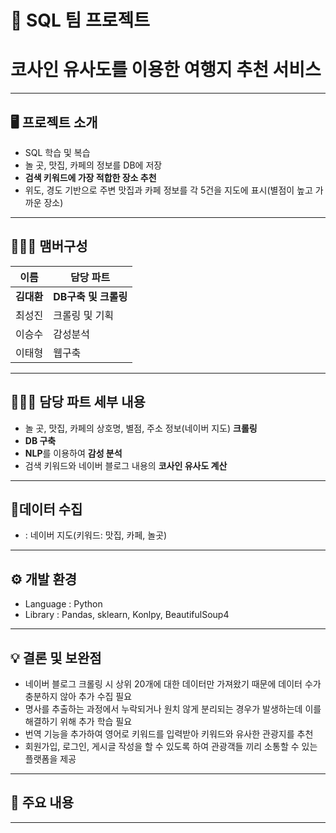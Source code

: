 # 🚩 SQL 팀 프로젝트
# **코사인 유사도를 이용한 여행지 추천 서비스**
----------------------------------------------------------

## 🖥️ 프로젝트 소개
- SQL 학습 및 복습
- 놀 곳, 맛집, 카페의 정보를 DB에 저장
- **검색 키워드에 가장 적합한 장소 추천**
- 위도, 경도 기반으로 주변 맛집과 카페 정보를 각 5건을 지도에 표시(별점이 높고 가까운 장소)
----------------------------------------------------------


## 🧑‍🤝‍🧑 맴버구성
| 이름 | 담당 파트 |
|---|---|
|**김대환**|**DB구축 및 크롤링**|
|최성진|크롤링 및 기획|
|이승수|감성분석|
|이태형|웹구축|
----------------------------------------------------------

## 👨🏻‍💻 담당 파트 세부 내용

- 놀 곳, 맛집, 카페의 상호명, 별점, 주소 정보(네이버 지도) **크롤링**
- **DB 구축**
- **NLP**를 이용하여 **감성 분석**
- 검색 키워드와 네이버 블로그 내용의 **코사인 유사도 계산**

----------------------------------------------------------

## 📂데이터 수집
-  : 네이버 지도(키워드: 맛집, 카페, 놀곳)

----------------------------------------------------------

## ⚙️ 개발 환경
- Language : Python
- Library : Pandas, sklearn, Konlpy, BeautifulSoup4
----------------------------------------------------------

## 💡 결론 및 보완점
- 네이버 블로그 크롤링 시 상위 20개에 대한 데이터만 가져왔기 때문에 데이터 수가 충분하지 않아 추가 수집 필요
- 명사를 추출하는 과정에서 누락되거나 원치 않게 분리되는 경우가 발생하는데 이를 해결하기 위해 추가 학습 필요
- 번역 기능을 추가하여 영어로 키워드를 입력받아 키워드와 유사한 관광지를 추천
- 회원가입, 로그인, 게시글 작성을 할 수 있도록 하여 관광객들 끼리 소통할 수 있는 플랫폼을 제공

----------------------------------------------------------

## 📌 주요 내용



----------------------------------------------------------

